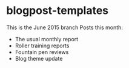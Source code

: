 blogpost-templates
==================

This is the June 2015 branch
Posts this month:
* The usual monthly report
* Roller training reports
* Fountain pen reviews
* Blog theme update
